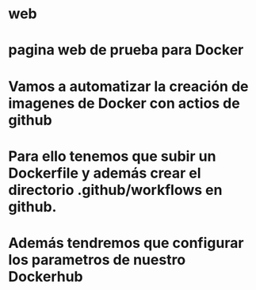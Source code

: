 # web
# pagina web de prueba para Docker 
# Vamos a automatizar la creación de imagenes de Docker con actios de github 
# Para ello tenemos que subir un Dockerfile y además crear el directorio .github/workflows en github. 
# Además tendremos que configurar los parametros de nuestro Dockerhub

